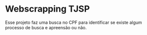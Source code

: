 # Webscrapping TJSP
 Esse projeto faz uma busca no CPF para identificar se existe algum processo de busca e apreensão ou não.
